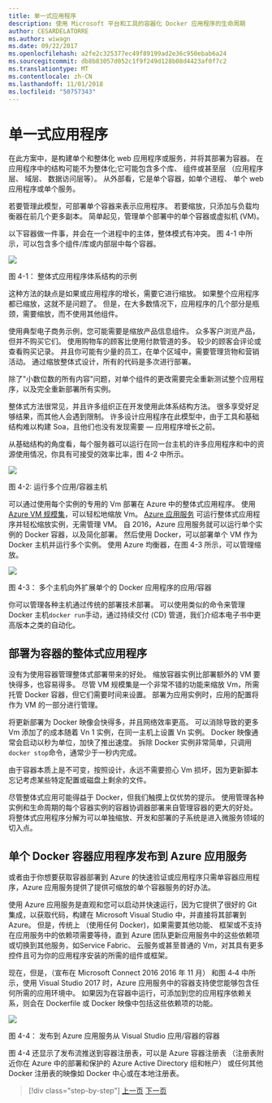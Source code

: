 ```yaml
---
title: 单一式应用程序
description: 使用 Microsoft 平台和工具的容器化 Docker 应用程序的生命周期
author: CESARDELATORRE
ms.author: wiwagn
ms.date: 09/22/2017
ms.openlocfilehash: a2fe2c325377ec49f89199ad2e36c950ebab6a24
ms.sourcegitcommit: db8b83057d052c1f9f249d128b08d4423af0f7c2
ms.translationtype: MT
ms.contentlocale: zh-CN
ms.lasthandoff: 11/01/2018
ms.locfileid: "50757343"
---
```

# <a name="monolithic-applications"></a>单一式应用程序

在此方案中，是构建单个和整体化 web 应用程序或服务，并将其部署为容器。 在应用程序中的结构可能不为整体化;它可能包含多个库、 组件或甚至层 （应用程序层、 域层、 数据访问层等）。 从外部看，它是单个容器，如单个进程、 单个 web 应用程序或单个服务。

若要管理此模型，可部署单个容器来表示应用程序。 若要缩放，只添加与负载均衡器在前几个更多副本。 简单起见，管理单个部署中的单个容器或虚拟机 (VM)。

以下容器做一件事，并会在一个进程中的主体，整体模式有冲突。 图 4-1 中所示，可以包含多个组件/库或内部层中每个容器。

![](./media/image1.png)

图 4-1： 整体式应用程序体系结构的示例

这种方法的缺点是如果或应用程序的增长，需要它进行缩放。 如果整个应用程序都已缩放，这就不是问题了。 但是，在大多数情况下，应用程序的几个部分是瓶颈，需要缩放，而不使用其他组件。

使用典型电子商务示例，您可能需要是缩放产品信息组件。 众多客户浏览产品，但并不购买它们。 使用购物车的顾客比使用付款管道的多。 较少的顾客会评论或查看购买记录。 并且你可能有少量的员工，在单个区域中，需要管理货物和营销活动。 通过缩放整体式设计，所有的代码是多次进行部署。

除了"小数位数的所有内容"问题，对单个组件的更改需要完全重新测试整个应用程序，以及完全重新部署所有实例。

整体式方法很常见，并且许多组织正在开发使用此体系结构方法。 很多享受好足够结果，而其他人会遇到限制。 许多设计应用程序在此模型中，由于工具和基础结构难以构建 Soa，且他们也没有发现需要 — 应用程序增长之前。

从基础结构的角度看，每个服务器可以运行在同一台主机的许多应用程序和中的资源使用情况，你具有可接受的效率比率，图 4-2 中所示。

![](./media/image2.png)

图 4-2: 运行多个应用/容器主机

可以通过使用每个实例的专用的 Vm 部署在 Azure 中的整体式应用程序。 使用[Azure VM 规模集](https://docs.microsoft.com/azure/virtual-machine-scale-sets/)，可以轻松地缩放 Vm。 [Azure 应用服务](https://azure.microsoft.com/services/app-service/) 可运行整体式应用程序并轻松缩放实例，无需管理 VM。 自 2016，Azure 应用服务就可以运行单个实例的 Docker 容器，以及简化部署。 然后使用 Docker，可以部署单个 VM 作为 Docker 主机并运行多个实例。 使用 Azure 均衡器，在图 4-3 所示，可以管理缩放。

![](./media/image3.png)

图 4-3： 多个主机向外扩展单个的 Docker 应用程序的应用/容器

你可以管理各种主机通过传统的部署技术部署。 可以使用类似的命令来管理 Docker 主机`docker run`手动，通过持续交付 (CD) 管道，我们介绍本电子书中更高版本之类的自动化。

## <a name="monolithic-application-deployed-as-a-container"></a>部署为容器的整体式应用程序

没有为使用容器管理整体式部署带来的好处。 缩放容器实例比部署额外的 VM 要快得多，也容易得多。 尽管 VM 规模集是一个非常不错的功能来缩放 Vm，所需托管 Docker 容器，但它们需要时间来设置。 部署为应用实例时，应用的配置将作为 VM 的一部分进行管理。

将更新部署为 Docker 映像会快得多，并且网络效率更高。 可以消除导致的更多 Vm 添加了的成本随着 Vn 1 实例，在同一主机上设置 Vn 实例。 Docker 映像通常会启动以秒为单位，加快了推出速度。 拆除 Docker 实例非常简单，只调用`docker stop`命令，通常少于一秒内完成。

由于容器本质上是不可变，按照设计，永远不需要担心 Vm 损坏，因为更新脚本忘记考虑某些特定配置或磁盘上剩余的文件。

尽管整体式应用可能得益于 Docker，但我们触摸上仅优势的提示。 使用管理各种实例和生命周期的每个容器实例的容器协调器部署来自管理容器的更大的好处。 将整体式应用程序分解为可以单独缩放、开发和部署的子系统是进入微服务领域的切入点。

## <a name="publishing-a-single-docker-container-app-to-azure-app-service"></a>单个 Docker 容器应用程序发布到 Azure 应用服务

或者由于你想要获取容器部署到 Azure 的快速验证或应用程序只需单容器应用程序，Azure 应用服务提供了提供可缩放的单个容器服务的好办法。

使用 Azure 应用服务是直观和您可以启动并快速运行，因为它提供了很好的 Git 集成，以获取代码，构建在 Microsoft Visual Studio 中，并直接将其部署到 Azure。 但是，传统上 （使用任何 Docker)，如果需要其他功能、 框架或不支持在应用服务中的依赖项需要等待，直到 Azure 团队更新应用服务中的这些依赖项或切换到其他服务，如Service Fabric、 云服务或甚至普通的 Vm，对其具有更多控件且可为你的应用程序安装的所需的组件或框架。

现在，但是，（宣布在 Microsoft Connect 2016 2016 年 11 月） 和图 4‑4 中所示，使用 Visual Studio 2017 时，Azure 应用服务中的容器支持使您能够包含任何所需的应用环境中。 如果因为在容器中运行，可添加到您的应用程序依赖关系，则会在 Dockerfile 或 Docker 映像中包括这些依赖项的功能。

![](./media/image4.png)

图 4-4： 发布到 Azure 应用服务从 Visual Studio 应用/容器的容器

图 4-4 还显示了发布流推送到容器注册表，可以是 Azure 容器注册表 （注册表附近你在 Azure 中的部署和保护的 Azure Active Directory 组和帐户） 或任何其他 Docker 注册表的映像如 Docker 中心或在本地注册表。


>[!div class="step-by-step"]
[上一页](common-container-design-principles.md)
[下一页](state-and-data-in-docker-applications.md)
